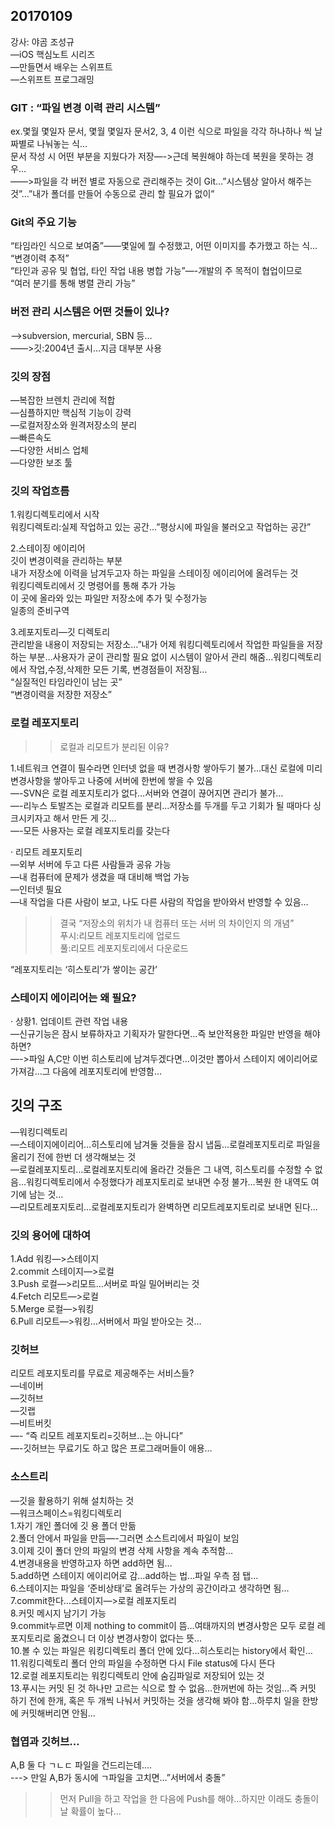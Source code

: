 ## 20170109


강사: 야곰 조성규  
—iOS 핵심노트 시리즈  
—만들면서 배우는 스위프트  
—스위프트 프로그래밍

### GIT : “파일 변경 이력 관리 시스템”  
ex.몇월 몇일자 문서, 몇월 몇일자 문서2, 3, 4 이런 식으로 파일을 각각 하나하나 씩 날짜별로 나눠놓는 식…  
문서 작성 시 어떤 부분을 지웠다가 저장—->근데 복원해야 하는데 복원을 못하는 경우…  
——>파일을 각 버전 별로 자동으로 관리해주는 것이 Git…”시스템상 알아서 해주는 것”…”내가 폴더를 만들어 수동으로 관리 할 필요가 없이”  

### Git의 주요 기능
“타임라인 식으로 보여줌”——몇일에 뭘 수정했고, 어떤 이미지를 추가했고 하는 식…  
“변경이력 추적”  
“타인과 공유 및 협업, 타인 작업 내용 병합 가능”—-개발의 주 목적이 협업이므로  
“여러 분기를 통해 병렬 관리 가능”


### 버전 관리 시스템은 어떤 것들이 있나?  
—->subversion, mercurial, SBN 등…  
——>깃:2004년 출시…지금 대부분 사용


### 깃의 장점  
—복잡한 브렌치 관리에 적합  
—심플하지만 핵심적 기능이 강력  
—로컬저장소와 원격저장소의 분리  
—빠른속도  
—다양한 서비스 업체  
—다양한 보조 툴

### 깃의 작업흐름  

1.워킹디렉토리에서 시작  
워킹디렉토리:실제 작업하고 있는 공간…”평상시에 파일을 불러오고 작업하는 공간”

2.스테이징 에이리어  
깃이 변경이력을 관리하는 부분  
내가 저장소에 이력을 남겨두고자 하는 파일을 스테이징 에이리어에 올려두는 것  
워킹디렉토리에서 깃 명령어를 통해 추가 가능  
이 곳에 올라와 있는 파일만 저장소에 추가 및 수정가능  
일종의 준비구역

3.레포지토리—깃 디렉토리  
관리받을 내용이 저장되는 저장소…”내가 어제 워킹디렉토리에서 작업한 파일들을 저장하는 부분…사용자가 굳이 관리할 필요 없이 시스템이 알아서 관리 해줌…워킹디렉토리에서 작업,수정,삭제한 모든 기록, 변경점들이 저장됨…  
“실질적인 타임라인이 남는 곳”  
“변경이력을 저장한 저장소”

### 로컬 레포지토리  
>> 로컬과 리모트가 분리된 이유?   

1.네트워크 연결이 필수라면 인터넷 없을 때 변경사항 쌓아두기 불가…대신 로컬에 미리 변경사항을 쌓아두고 나중에 서버에 한번에 쌓을 수 있음  
—-SVN은 로컬 레포지토리가 없다…서버와 연결이 끊어지면 관리가 불가…  
—-리누스 토발즈는 로컬과 리모트를 분리…저장소를 두개를 두고 기회가 될 때마다 싱크시키자고 해서 만든 게 깃…  
—-모든 사용자는 로컬 레포지토리를 갖는다

· 리모트 레포지토리  
—외부 서버에 두고 다른 사람들과 공유 가능  
—내 컴퓨터에 문제가 생겼을 때 대비해 백업 가능  
—인터넷 필요  
—내 작업을 다른 사람이 보고, 나도 다른 사람의 작업을 받아와서 반영할 수 있음…

>> 결국 “저장소의 위치가 내 컴퓨터 또는 서버 의 차이인지 의 개념”  
푸시:리모트 레포지토리에 업로드  
풀:리모트 레포지토리에서 다운로드  

“레포지토리는 ‘히스토리’가 쌓이는 공간’  

### 스테이지 에이리어는 왜 필요?  
· 상황1. 업데이트 관련 작업 내용  
—신규기능은 잠시 보류하자고 기획자가 말한다면…즉 보안적용한 파일만 반영을 해야 하면?  
—->파일 A,C만 이번 히스토리에 남겨두겠다면…이것만 뽑아서 스테이지 에이리어로 가져감…그 다음에 레포지토리에 반영함…  

## 깃의 구조  
—워킹디렉토리  
—스테이지에이리어…히스토리에 남겨둘 것들을 잠시 냅둠…로컬레포지토리로 파일을 올리기 전에 한번 더 생각해보는 것  
—로컬레포지토리…로컬레포지토리에 올라간 것들은 그 내역, 히스토리를 수정할 수 없음…워킹디렉토리에서 수정했다가 레포지토리로 보내면 수정 불가…복원 한 내역도 여기에 남는 것…  
—리모트레포지토리…로컬레포지토리가 완벽하면 리모트레포지토리로 보내면 된다…

### 깃의 용어에 대하여  
1.Add 워킹—>스테이지  
2.commit 스테이지—>로컬  
3.Push 로컬—>리모트…서버로 파일 밀어버리는 것  
4.Fetch 리모트—>로컬  
5.Merge 로컬—>워킹  
6.Pull 리모트—>워킹…서버에서 파일 받아오는 것…

### 깃허브  
리모트 레포지토리를 무료로 제공해주는 서비스들?  
—네이버  
—깃허브  
—깃랩  
—비트버킷  
—- “즉 리모트 레포지토리=깃허브…는 아니다”  
—-깃허브는 무료기도 하고 많은 프로그래머들이 애용…  

### 소스트리  
—깃을 활용하기 위해 설치하는 것  
—워크스페이스=워킹디렉토리  
1.자기 개인 폴더에 깃 용 폴더 만듦  
2.폴더 안에서 파일을 만듬—-그러면 소스트리에서 파일이 보임  
3.이제 깃이 폴더 안의 파일의 변경 삭제 사항을 계속 추적함…  
4.변경내용을 반영하고자 하면 add하면 됨…  
5.add하면 스테이지 에이리어로 감…add하는 법…파일 우측 점 탭…  
6.스테이지는 파일을 ‘준비상태’로 올려두는 가상의 공간이라고 생각하면 됨…  
7.commit한다…스테이지—>로컬 레포지토리  
8.커밋 메시지 남기기 가능  
9.commit누르면 이제 nothing to commit이 뜸…여태까지의 변경사항은 모두 로컬 레포지토리로 옮겼으니 더 이상 변경사항이 없다는 뜻…  
10.볼 수 있는 파일은 워킹디렉토리 폴더 안에 있다…히스토리는 history에서 확인…  
11.워킹디렉토리 폴더 안의 파일을 수정하면 다시 File status에 다시 뜬다  
12.로컬 레포지토리는 워킹디렉토리 안에 숨김파일로 저장되어 있는 것  
13.푸시는 커밋 된 것 하나만 고르는 식으로 할 수 없음…한꺼번에 하는 것임…즉 커밋 하기 전에 한개, 혹은 두 개씩 나눠서 커밋하는 것을 생각해 봐야 함…하루치 일을 한방에 커밋해버리면 안됨…  

### 협엽과 깃허브…  
A,B 둘 다 ㄱㄴㄷ 파일을 건드리는데….   
---> 만일 A,B가 동시에 ㄱ파일을 고치면…”서버에서 충돌”  
>> 먼저 Pull을 하고 작업을 한 다음에 Push를 해야…하지만 이래도 충돌이 날 확률이 높다…
